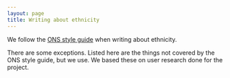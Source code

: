 ```yaml
---
layout: page
title: Writing about ethnicity
---
```


We follow the [ONS style guide](https://style.ons.gov.uk/category/house-style/language-and-spelling/#race-and-ethnicity) when writing about ethnicity.   

There are some exceptions. Listed here are the things not covered by the ONS style guide, but we use. We based these on user research done for the project.


